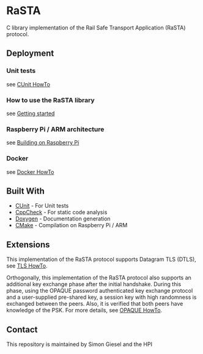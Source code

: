 # RaSTA

C library implementation of the Rail Safe Transport Application (RaSTA) protocol.

## Deployment
### Unit tests
see [CUnit HowTo](md_doc/cunit.md)  

### How to use the RaSTA library

see [Getting started](md_doc/getting_started.md)  

### Raspberry Pi / ARM architecture

see [Building on Raspberry Pi](md_doc/raspberry_pi.md) 

### Docker

see [Docker HowTo](md_doc/docker.md) 

## Built With

* [CUnit](http://cunit.sourceforge.net/) - For Unit tests
* [CppCheck](http://cppcheck.sourceforge.net/) - For static code analysis
* [Doxygen](http://www.stack.nl/~dimitri/doxygen/) - Documentation generation
* [CMake](https://cmake.org/)  - Compilation on Raspberry Pi / ARM


## Extensions
This implementation of the RaSTA protocol supports Datagram TLS (DTLS), see [TLS HowTo](md_doc/dtls.md).  

Orthogonally, this implementation of the RaSTA protocol also supports an additional key exchange phase after the initial handshake.
During this phase, using the OPAQUE password authenticated key exchange protocol and a user-supplied pre-shared key, a session key with high randomness is exchanged between the peers.
Also, it is verified that both peers have knowledge of the PSK.
For more details, see [OPAQUE HowTo](md_doc/opaque.md).

## Contact

This repository is maintained by Simon Giesel and the HPI
